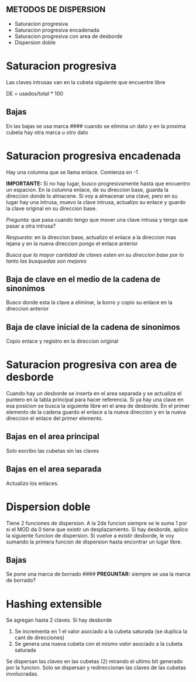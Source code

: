 METODOS DE DISPERSION
---------------------


- Saturacion progresiva
- Saturacion progresiva encadenada
- Saturacion progresiva con area de desborde
- Dispersion doble


# Saturacion progresiva

Las claves intrusas van en la cubeta siguiente que encuentre libre

DE = usados/total * 100

## Bajas

En las bajas se usa marca #### cuando se elimina un dato y en la proxima cubeta hay otra marca u otro dato


# Saturacion progresiva encadenada

Hay una columna que se llama enlace. Comienza en -1

**IMPORTANTE:** Si no hay lugar, busco progresivamente hasta que encuentro un espacion. En la columna enlace, de su direccion base, guarda la direccion donde lo almacene.
Si voy a almacenar una clave, pero en su lugar hay una intrusa, muevo la clave intrusa, actualizo su enlace y guardo la clave original en su direccion base.

*Pregunta:* que pasa cuando tengo que mover una clave intrusa y tengo que pasar a otra intrusa?

*Respuesta:* en la direccion base, actualizo el enlace a la direccion mas lejana y en la nueva direccion pongo el enlace anterior

*Busca que la mayor cantidad de claves esten en su direccion base por lo tanto las busquedas son mejores*


## Baja de clave en el medio de la cadena de sinonimos

Busco donde esta la clave a eliminar, la borro y copio su enlace en la direccion anterior

## Baja de clave inicial de la cadena de sinonimos

Copio enlace y registro en la direccion original


# Saturacion progresiva con area de desborde

Cuando hay un desborde se inserta en el area separada y se actualiza el puntero en la tabla principal para hacer referencia.
Si ya hay una clave en esa posicion se busca la siguiente libre en el area de desborde. En el primer elemento de la cadena guardo el enlace a la nueva direccion y en la nueva direccion el enlace del primer elemento.

## Bajas en el area principal

Solo escribo las cubetas sin las claves

## Bajas en el area separada

Actualizo los enlaces. 


# Dispersion doble

Tiene 2 funciones de dispersion. A la 2da funcion siempre se le suma 1 por si el MOD da 0 tiene que existir un desplazamiento.
Si hay desborde, aplico la siguiente funcion de dispersion. Si vuelve a existir desborde, le voy sumando la primera funcion de dispersion hasta encontrar un lugar libre.

## Bajas

Se pone una marca de borrado ####
**PREGUNTAR:** siempre se usa la marca de borrado?




# Hashing extensible

Se agregan hasta 2 claves. Si hay desborde

1. Se incrementa en 1 el valor asociado a la cubeta saturada (se duplica la cant de direcciones)
2. Se genera una nueva cubeta con el *mismo valor* asociado a la cubeta saturada

Se dispersan las claves en las cubetas (2) mirando el ultimo bit generado por la funcion. Solo se dispersan y redireccionan las claves de las cubetas involucradas.


















